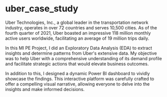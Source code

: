 # uber_case_study
Uber Technologies, Inc., a global leader in the transportation network industry, operates in over 72 countries and serves 10,500 cities. As of the fourth quarter of 2021, Uber boasted an impressive 118 million monthly active users worldwide, facilitating an average of 19 million trips daily.

In this MI PE Project, I did an Exploratory Data Analysis (EDA) to extract insights and determine patterns from Uber's extensive data. My objective was to help Uber with a comprehensive understanding of its demand profile and facilitate strategic actions that would elevate business outcomes. 

In addition to this, I designed a dynamic Power BI dashboard to vividly showcase the findings. This interactive platform was carefully crafted to offer a compelling visual narrative, allowing everyone to delve into the insights and make informed decisions.
    
